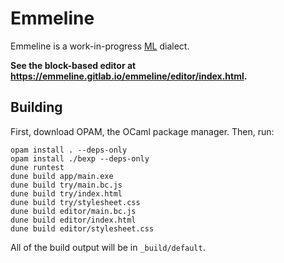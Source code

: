 # Emmeline

Emmeline is a work-in-progress
[ML](https://en.wikipedia.org/wiki/ML_(programming_language)) dialect.

**See the block-based editor at
https://emmeline.gitlab.io/emmeline/editor/index.html.**

## Building

First, download OPAM, the OCaml package manager. Then, run:

    opam install . --deps-only
    opam install ./bexp --deps-only
    dune runtest
    dune build app/main.exe
    dune build try/main.bc.js
    dune build try/index.html
    dune build try/stylesheet.css
    dune build editor/main.bc.js
    dune build editor/index.html
    dune build editor/stylesheet.css

All of the build output will be in `_build/default`.
